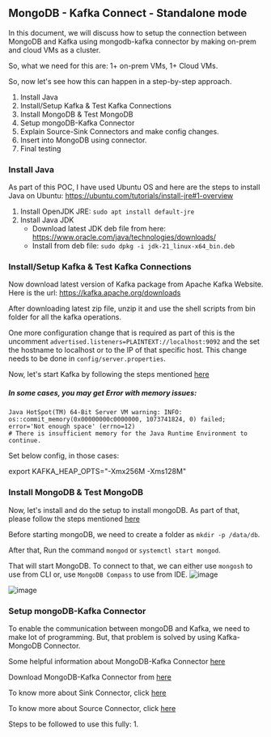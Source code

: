## MongoDB - Kafka Connect - Standalone mode
In this document, we will discuss how to setup the connection between MongoDB and Kafka using mongodb-kafka connector by making on-prem and cloud VMs as a cluster.

So, what we need for this are: 1+ on-prem VMs, 1+ Cloud VMs.

So, now let's see how this can happen in a step-by-step approach.

1. Install Java
2. Install/Setup Kafka & Test Kafka Connections
3. Install MongoDB & Test MongoDB
4. Setup mongoDB-Kafka Connector
5. Explain Source-Sink Connectors and make config changes.
6. Insert into MongoDB using connector.
7. Final testing

### Install Java
As part of this POC, I have used Ubuntu OS and here are the steps to install Java on Ubuntu: https://ubuntu.com/tutorials/install-jre#1-overview
1. Install OpenJDK JRE: `sudo apt install default-jre`
2. Install Java JDK
   - Download latest JDK deb file from here: https://www.oracle.com/java/technologies/downloads/
   - Install from deb file: `sudo dpkg -i jdk-21_linux-x64_bin.deb`
  
### Install/Setup Kafka & Test Kafka Connections
Now download latest version of Kafka package from Apache Kafka Website. Here is the url: https://kafka.apache.org/downloads

After downloading latest zip file, unzip it and use the shell scripts from bin folder for all the kafka operations.

One more configuration change that is required as part of this is the uncomment `advertised.listeners=PLAINTEXT://localhost:9092` and the set the hostname to localhost or to the IP of that specific host. This change needs to be done in `config/server.properties`.

Now, let's start Kafka by following the steps mentioned [here](https://github.com/rajeshpp/Kafka-Projects/blob/main/Installation/readme.md)

##### In some cases, you may get Error with memory issues:
```
Java HotSpot(TM) 64-Bit Server VM warning: INFO: os::commit_memory(0x00000000c0000000, 1073741824, 0) failed; error='Not enough space' (errno=12)
# There is insufficient memory for the Java Runtime Environment to continue.
```
Set below config, in those cases:

export KAFKA_HEAP_OPTS="-Xmx256M -Xms128M"


### Install MongoDB & Test MongoDB
Now, let's install and do the setup to install mongoDB. As part of that, please follow the steps mentioned [here](https://www.mongodb.com/docs/manual/tutorial/install-mongodb-on-ubuntu/)

Before starting mongoDB, we need to create a folder as `mkdir -p /data/db`.

After that, Run the command `mongod` or `systemctl start mongod`.

That will start MongoDB. To connect to that, we can either use `mongosh` to use from CLI or, use `MongoDB Compass` to use from IDE.
![image](https://github.com/rajeshpp/Kafka-Projects/assets/19406666/69aaf811-4e69-47bb-9c75-8f1184d1063b)

![image](https://github.com/rajeshpp/Kafka-Projects/assets/19406666/def2fc27-629b-4871-b441-a6a6e22fde31)

### Setup mongoDB-Kafka Connector
To enable the communication between mongoDB and Kafka, we need to make lot of programming. But, that problem is solved by using Kafka-MongoDB Connector.

Some helpful information about MongoDB-Kafka Connector [here](https://www.mongodb.com/products/integrations/kafka-connector)

Download MongoDB-Kafka Connector from [here](https://github.com/mongodb/mongo-kafka/releases)

To know more about Sink Connector, click [here](https://www.mongodb.com/docs/kafka-connector/current/sink-connector/)

To know more about Source Connector, click [here](https://www.mongodb.com/docs/kafka-connector/current/source-connector/)

Steps to be followed to use this fully:
1. 


